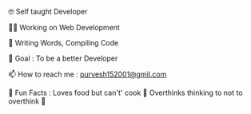 🤓 Self taught Developer

👩‍💻 Working on Web Development

📝 Writing Words, Compiling Code

🎯 Goal : To be a better Developer

📫 How to reach me : purvesh152001@gmil.com

💌 Fun Facts :
Loves food but can't' cook 🐼
Overthinks thinking to not to overthink 🙂


<!---
puru763/puru763 is a ✨ special ✨ repository because its `README.md` (this file) appears on your GitHub profile.
You can click the Preview link to take a look at your changes.
--->
